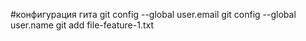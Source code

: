 #конфигурация гита
git config --global user.email
git config --global user.name
git add file-feature-1.txt
